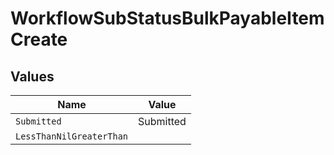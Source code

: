 # WorkflowSubStatusBulkPayableItemCreate


## Values

| Name                     | Value                    |
| ------------------------ | ------------------------ |
| `Submitted`              | Submitted                |
| `LessThanNilGreaterThan` | <nil>                    |